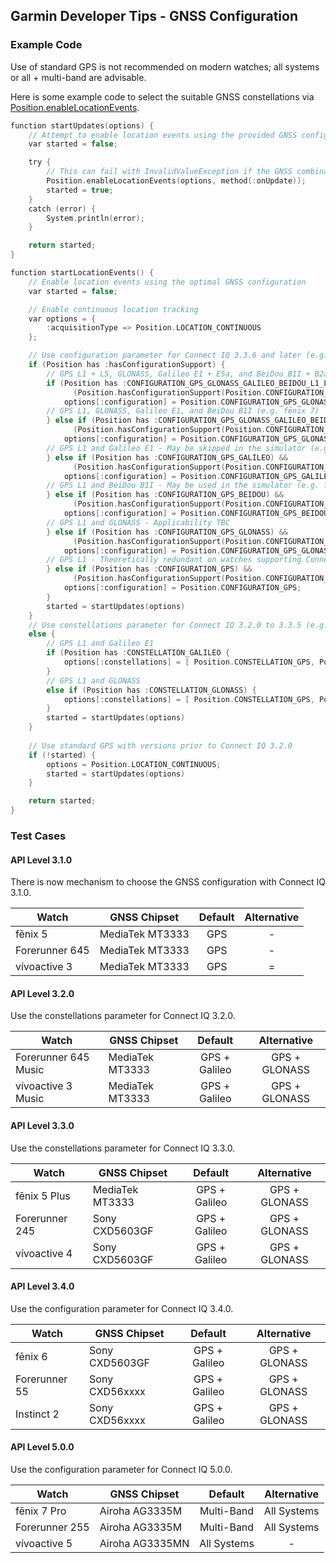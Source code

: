 ## Garmin Developer Tips - GNSS Configuration

### Example Code

Use of standard GPS is not recommended on modern watches; all systems or all + multi-band are advisable.

Here is some example code to select the suitable GNSS constellations via [Position.enableLocationEvents](https://developer.garmin.com/connect-iq/api-docs/Toybox/Position.html#enableLocationEvents-instance_function).

```c
function startUpdates(options) {
    // Attempt to enable location events using the provided GNSS configuration
    var started = false;

    try {
        // This can fail with InvalidValueException if the GNSS combination is not supported
        Position.enableLocationEvents(options, method(:onUpdate));
        started = true;
    }
    catch (error) {
        System.println(error);
    }

    return started;
}

function startLocationEvents() {
    // Enable location events using the optimal GNSS configuration
    var started = false;

    // Enable continuous location tracking
    var options = {
        :acquisitionType => Position.LOCATION_CONTINUOUS
    };

    // Use configuration parameter for Connect IQ 3.3.6 and later (e.g. fēnix 6)
    if (Position has :hasConfigurationSupport) {
        // GPS L1 + L5, GLONASS, Galileo E1 + E5a, and BeiDou B1I + B2a (e.g. fēnix 7 Pro)
        if (Position has :CONFIGURATION_GPS_GLONASS_GALILEO_BEIDOU_L1_L5) &&
              (Position.hasConfigurationSupport(Position.CONFIGURATION_GPS_GLONASS_GALILEO_BEIDOU_L1_L5)) {
            options[:configuration] = Position.CONFIGURATION_GPS_GLONASS_GALILEO_BEIDOU_L1_L5;
        // GPS L1, GLONASS, Galileo E1, and BeiDou B1I (e.g. fēnix 7)
        } else if (Position has :CONFIGURATION_GPS_GLONASS_GALILEO_BEIDOU_L1) &&
              (Position.hasConfigurationSupport(Position.CONFIGURATION_GPS_GLONASS_GALILEO_BEIDOU_L1)) {
            options[:configuration] = Position.CONFIGURATION_GPS_GLONASS_GALILEO_BEIDOU_L1;
        // GPS L1 and Galileo E1 - May be skipped in the simulator (e.g. fēnix 6)
        } else if (Position has :CONFIGURATION_GPS_GALILEO) &&
              (Position.hasConfigurationSupport(Position.CONFIGURATION_GPS_GALILEO)) {
            options[:configuration] = Position.CONFIGURATION_GPS_GALILEO;
        // GPS L1 and BeiDou B1I - May be used in the simulator (e.g. fēnix 6)
        } else if (Position has :CONFIGURATION_GPS_BEIDOU) &&
              (Position.hasConfigurationSupport(Position.CONFIGURATION_GPS_BEIDOU)) {
            options[:configuration] = Position.CONFIGURATION_GPS_BEIDOU;
        // GPS L1 and GLONASS - Applicability TBC
        } else if (Position has :CONFIGURATION_GPS_GLONASS) &&
              (Position.hasConfigurationSupport(Position.CONFIGURATION_GPS_GLONASS)) {
            options[:configuration] = Position.CONFIGURATION_GPS_GLONASS;
        // GPS L1 - Theoretically redundant on watches supporting Connect IQ 3.3.6
        } else if (Position has :CONFIGURATION_GPS) &&
              (Position.hasConfigurationSupport(Position.CONFIGURATION_GPS)) {
            options[:configuration] = Position.CONFIGURATION_GPS;
        }
        started = startUpdates(options)
    }
    // Use constellations parameter for Connect IQ 3.2.0 to 3.3.5 (e.g. vívoactive 4)
    else {
        // GPS L1 and Galileo E1
        if (Position has :CONSTELLATION_GALILEO {
            options[:constellations] = [ Position.CONSTELLATION_GPS, Position.CONSTELLATION_GALILEO ];
        }
        // GPS L1 and GLONASS
        else if (Position has :CONSTELLATION_GLONASS) {
            options[:constellations] = [ Position.CONSTELLATION_GPS, Position.CONSTELLATION_GLONASS ];
        }
        started = startUpdates(options)
    }
    
    // Use standard GPS with versions prior to Connect IQ 3.2.0
    if (!started) {
        options = Position.LOCATION_CONTINUOUS;
        started = startUpdates(options)
    }

    return started;            
}
```



### Test Cases

#### API Level 3.1.0

There is now mechanism to choose the GNSS configuration with Connect IQ 3.1.0.

| Watch          | GNSS Chipset    | Default | Alternative |
| -------------- | --------------- | :-----: | :---------: |
| fēnix 5        | MediaTek MT3333 |   GPS   |      -      |
| Forerunner 645 | MediaTek MT3333 |   GPS   |      -      |
| vívoactive 3   | MediaTek MT3333 |   GPS   |      =      |



#### API Level 3.2.0

Use the constellations parameter for Connect IQ 3.2.0.

| Watch                | GNSS Chipset    |    Default    |  Alternative  |
| -------------------- | --------------- | :-----------: | :-----------: |
| Forerunner 645 Music | MediaTek MT3333 | GPS + Galileo | GPS + GLONASS |
| vívoactive 3 Music   | MediaTek MT3333 | GPS + Galileo | GPS + GLONASS |



#### API Level 3.3.0

Use the constellations parameter for Connect IQ 3.3.0.

| Watch          | GNSS Chipset    |    Default    |  Alternative  |
| -------------- | --------------- | :-----------: | :-----------: |
| fēnix 5 Plus   | MediaTek MT3333 | GPS + Galileo | GPS + GLONASS |
| Forerunner 245 | Sony CXD5603GF  | GPS + Galileo | GPS + GLONASS |
| vívoactive 4   | Sony CXD5603GF  | GPS + Galileo | GPS + GLONASS |



#### API Level 3.4.0

Use the configuration parameter for Connect IQ 3.4.0.

| Watch         | GNSS Chipset   |    Default    |  Alternative  |
| ------------- | -------------- | :-----------: | :-----------: |
| fēnix 6       | Sony CXD5603GF | GPS + Galileo | GPS + GLONASS |
| Forerunner 55 | Sony CXD56xxxx | GPS + Galileo | GPS + GLONASS |
| Instinct 2    | Sony CXD56xxxx | GPS + Galileo | GPS + GLONASS |



#### API Level 5.0.0

Use the configuration parameter for Connect IQ 5.0.0.

| Watch          | GNSS Chipset    |   Default   | Alternative |
| -------------- | --------------- | :---------: | :---------: |
| fēnix 7 Pro    | Airoha AG3335M  | Multi-Band  | All Systems |
| Forerunner 255 | Airoha AG3335M  | Multi-Band  | All Systems |
| vívoactive 5   | Airoha AG3335MN | All Systems |      -      |

